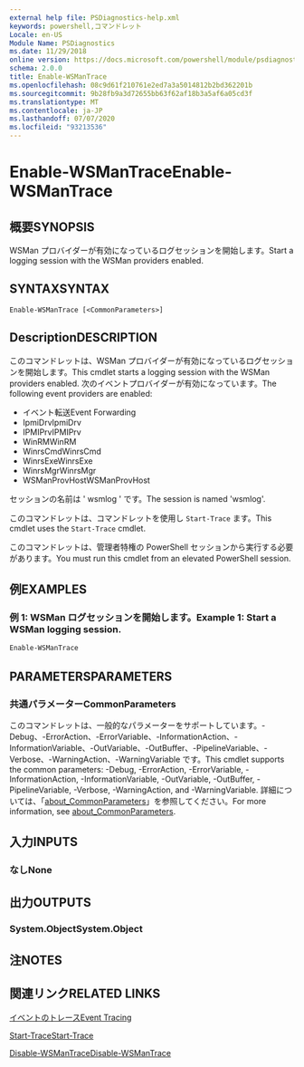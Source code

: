 ```yaml
---
external help file: PSDiagnostics-help.xml
keywords: powershell,コマンドレット
Locale: en-US
Module Name: PSDiagnostics
ms.date: 11/29/2018
online version: https://docs.microsoft.com/powershell/module/psdiagnostics/enable-wsmantrace?view=powershell-5.1&WT.mc_id=ps-gethelp
schema: 2.0.0
title: Enable-WSManTrace
ms.openlocfilehash: 08c9d61f210761e2ed7a3a5014812b2bd362201b
ms.sourcegitcommit: 9b28fb9a3d72655bb63f62af18b3a5af6a05cd3f
ms.translationtype: MT
ms.contentlocale: ja-JP
ms.lasthandoff: 07/07/2020
ms.locfileid: "93213536"
---
```

# <span data-ttu-id="f8b67-103">Enable-WSManTrace</span><span class="sxs-lookup"><span data-stu-id="f8b67-103">Enable-WSManTrace</span></span>

## <span data-ttu-id="f8b67-104">概要</span><span class="sxs-lookup"><span data-stu-id="f8b67-104">SYNOPSIS</span></span>
<span data-ttu-id="f8b67-105">WSMan プロバイダーが有効になっているログセッションを開始します。</span><span class="sxs-lookup"><span data-stu-id="f8b67-105">Start a logging session with the WSMan providers enabled.</span></span>

## <span data-ttu-id="f8b67-106">SYNTAX</span><span class="sxs-lookup"><span data-stu-id="f8b67-106">SYNTAX</span></span>

```
Enable-WSManTrace [<CommonParameters>]
```

## <span data-ttu-id="f8b67-107">Description</span><span class="sxs-lookup"><span data-stu-id="f8b67-107">DESCRIPTION</span></span>
<span data-ttu-id="f8b67-108">このコマンドレットは、WSMan プロバイダーが有効になっているログセッションを開始します。</span><span class="sxs-lookup"><span data-stu-id="f8b67-108">This cmdlet starts a logging session with the WSMan providers enabled.</span></span> <span data-ttu-id="f8b67-109">次のイベントプロバイダーが有効になっています。</span><span class="sxs-lookup"><span data-stu-id="f8b67-109">The following event providers are enabled:</span></span>

- <span data-ttu-id="f8b67-110">イベント転送</span><span class="sxs-lookup"><span data-stu-id="f8b67-110">Event Forwarding</span></span>
- <span data-ttu-id="f8b67-111">IpmiDrv</span><span class="sxs-lookup"><span data-stu-id="f8b67-111">IpmiDrv</span></span>
- <span data-ttu-id="f8b67-112">IPMIPrv</span><span class="sxs-lookup"><span data-stu-id="f8b67-112">IPMIPrv</span></span>
- <span data-ttu-id="f8b67-113">WinRM</span><span class="sxs-lookup"><span data-stu-id="f8b67-113">WinRM</span></span>
- <span data-ttu-id="f8b67-114">WinrsCmd</span><span class="sxs-lookup"><span data-stu-id="f8b67-114">WinrsCmd</span></span>
- <span data-ttu-id="f8b67-115">WinrsExe</span><span class="sxs-lookup"><span data-stu-id="f8b67-115">WinrsExe</span></span>
- <span data-ttu-id="f8b67-116">WinrsMgr</span><span class="sxs-lookup"><span data-stu-id="f8b67-116">WinrsMgr</span></span>
- <span data-ttu-id="f8b67-117">WSManProvHost</span><span class="sxs-lookup"><span data-stu-id="f8b67-117">WSManProvHost</span></span>

<span data-ttu-id="f8b67-118">セッションの名前は ' wsmlog ' です。</span><span class="sxs-lookup"><span data-stu-id="f8b67-118">The session is named 'wsmlog'.</span></span>

<span data-ttu-id="f8b67-119">このコマンドレットは、コマンドレットを使用し `Start-Trace` ます。</span><span class="sxs-lookup"><span data-stu-id="f8b67-119">This cmdlet uses the `Start-Trace` cmdlet.</span></span>

<span data-ttu-id="f8b67-120">このコマンドレットは、管理者特権の PowerShell セッションから実行する必要があります。</span><span class="sxs-lookup"><span data-stu-id="f8b67-120">You must run this cmdlet from an elevated PowerShell session.</span></span>

## <span data-ttu-id="f8b67-121">例</span><span class="sxs-lookup"><span data-stu-id="f8b67-121">EXAMPLES</span></span>

### <span data-ttu-id="f8b67-122">例 1: WSMan ログセッションを開始します。</span><span class="sxs-lookup"><span data-stu-id="f8b67-122">Example 1: Start a WSMan logging session.</span></span>

```powershell
Enable-WSManTrace
```

## <span data-ttu-id="f8b67-123">PARAMETERS</span><span class="sxs-lookup"><span data-stu-id="f8b67-123">PARAMETERS</span></span>

### <span data-ttu-id="f8b67-124">共通パラメーター</span><span class="sxs-lookup"><span data-stu-id="f8b67-124">CommonParameters</span></span>

<span data-ttu-id="f8b67-125">このコマンドレットは、一般的なパラメーターをサポートしています。-Debug、-ErrorAction、-ErrorVariable、-InformationAction、-InformationVariable、-OutVariable、-OutBuffer、-PipelineVariable、-Verbose、-WarningAction、-WarningVariable です。</span><span class="sxs-lookup"><span data-stu-id="f8b67-125">This cmdlet supports the common parameters: -Debug, -ErrorAction, -ErrorVariable, -InformationAction, -InformationVariable, -OutVariable, -OutBuffer, -PipelineVariable, -Verbose, -WarningAction, and -WarningVariable.</span></span> <span data-ttu-id="f8b67-126">詳細については、「[about_CommonParameters](https://go.microsoft.com/fwlink/?LinkID=113216)」を参照してください。</span><span class="sxs-lookup"><span data-stu-id="f8b67-126">For more information, see [about_CommonParameters](https://go.microsoft.com/fwlink/?LinkID=113216).</span></span>

## <span data-ttu-id="f8b67-127">入力</span><span class="sxs-lookup"><span data-stu-id="f8b67-127">INPUTS</span></span>

### <span data-ttu-id="f8b67-128">なし</span><span class="sxs-lookup"><span data-stu-id="f8b67-128">None</span></span>

## <span data-ttu-id="f8b67-129">出力</span><span class="sxs-lookup"><span data-stu-id="f8b67-129">OUTPUTS</span></span>

### <span data-ttu-id="f8b67-130">System.Object</span><span class="sxs-lookup"><span data-stu-id="f8b67-130">System.Object</span></span>

## <span data-ttu-id="f8b67-131">注</span><span class="sxs-lookup"><span data-stu-id="f8b67-131">NOTES</span></span>

## <span data-ttu-id="f8b67-132">関連リンク</span><span class="sxs-lookup"><span data-stu-id="f8b67-132">RELATED LINKS</span></span>

[<span data-ttu-id="f8b67-133">イベントのトレース</span><span class="sxs-lookup"><span data-stu-id="f8b67-133">Event Tracing</span></span>](/windows/desktop/ETW/event-tracing-portal)

[<span data-ttu-id="f8b67-134">Start-Trace</span><span class="sxs-lookup"><span data-stu-id="f8b67-134">Start-Trace</span></span>](start-trace.md)

[<span data-ttu-id="f8b67-135">Disable-WSManTrace</span><span class="sxs-lookup"><span data-stu-id="f8b67-135">Disable-WSManTrace</span></span>](Disable-WSManTrace.md)
